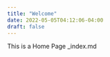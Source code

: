 ```yaml
---
title: "Welcome"
date: 2022-05-05T04:12:06-04:00
draft: false
---
```

This is a Home Page  _index.md
